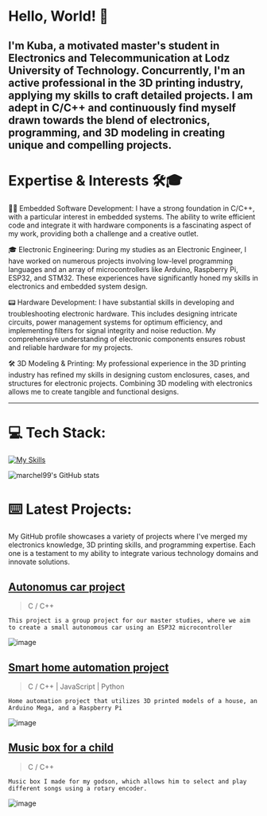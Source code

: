 # Hello, World! 🚀

I'm Kuba, a motivated master's student in Electronics and Telecommunication at Lodz University of Technology. Concurrently, I'm an active professional in the 3D printing industry, applying my skills to craft detailed projects. I am adept in C/C++ and continuously find myself drawn towards the blend of electronics, programming, and 3D modeling in creating unique and compelling projects.
------------------
# Expertise & Interests 🛠️🎓

👨‍💻 Embedded Software Development: I have a strong foundation in C/C++, with a particular interest in embedded systems. The ability to write efficient code and integrate it with hardware components is a fascinating aspect of my work, providing both a challenge and a creative outlet.
 
🎓 Electronic Engineering: During my studies as an Electronic Engineer, I have worked on numerous projects involving low-level programming languages and an array of microcontrollers like Arduino, Raspberry Pi, ESP32, and STM32. These experiences have significantly honed my skills in electronics and embedded system design.

📟 Hardware Development: I have substantial skills in developing and troubleshooting electronic hardware. This includes designing intricate circuits, power management systems for optimum efficiency, and implementing filters for signal integrity and noise reduction. My comprehensive understanding of electronic components ensures robust and reliable hardware for my projects.

🛠️ 3D Modeling & Printing: My professional experience in the 3D printing industry has refined my skills in designing custom enclosures, cases, and structures for electronic projects. Combining 3D modeling with electronics allows me to create tangible and functional designs.

------------------
# 💻 Tech Stack:
[![My Skills](https://skillicons.dev/icons?i=c,cpp,python,blender,eclipse,visualstudio,vscode,cmake&theme=dark&perline=8)](https://skillicons.dev)

 
 
 
 

![marchel99's GitHub stats](https://github-readme-stats.vercel.app/api?username=marchel99&show_icons=true&theme=transparent)
 
 
# ⌨️ Latest Projects:
My GitHub profile showcases a variety of projects where I've merged my electronics knowledge, 3D printing skills, and programming expertise. Each one is a testament to my ability to integrate various technology domains and innovate solutions.
## [Autonomus car project](https://github.com/marchel99/-Autonomus-Car-Project)
> C / C++
 
    This project is a group project for our master studies, where we aim to create a small autonomous car using an ESP32 microcontroller
> 
![image]( https://lh3.googleusercontent.com/drive-viewer/AFGJ81pn5Rtz7TAvlFyOSZZMD667DSvY_cXLQLKG1aW6saLcxU7NiP1ps68i9V2EuKcpHdmAqUFsKy0uPZDkD7MeNQLXZYMq=w1920-h947 )

## [Smart home automation project](https://github.com/marchel99/Smart-Home-Automation-Project)
> C / C++ | JavaScript | Python

    Home automation project that utilizes 3D printed models of a house, an Arduino Mega, and a Raspberry Pi
> 
![image]( https://lh3.googleusercontent.com/drive-viewer/AFGJ81pxS9cvNl9_nI9hJnL_1zorkk833OWiYmFElXeyCA2vOXy7iHNUITFeKZwi9MD8fnqiKK_-2c34meNM_JqjnpF-Y-XJoQ=w1920-h947 ) 

## [Music box for a child](https://github.com/marchel99/Music-box-for-a-child)
> C / C++
 
    Music box I made for my godson, which allows him to select and play different songs using a rotary encoder. 
> 
![image]( https://lh3.googleusercontent.com/drive-viewer/AFGJ81pldBFBoVPreZV5F7kGP64z4FLIvWCf5nmasmZk0G7Z4Fjuci_BEF3ttF7ST5Gwok9B4JUgQKDA4eGAGf32gf25Vq1iVw=w1920-h947   )











<!--
**marchel99/marchel99** is a ✨ _special_ ✨ repository because its `README.md` (this file) appears on your GitHub profile.


Here are some ideas to get you started:

- 🔭 I’m currently working on ...
- 🌱 I’m currently learning ...
- 👯 I’m looking to collaborate on ...
- 🤔 I’m looking for help with ...
- 💬 Ask me about ...
- 📫 How to reach me: ...
- 😄 Pronouns: ...
- ⚡ Fun fact: ...
-->
